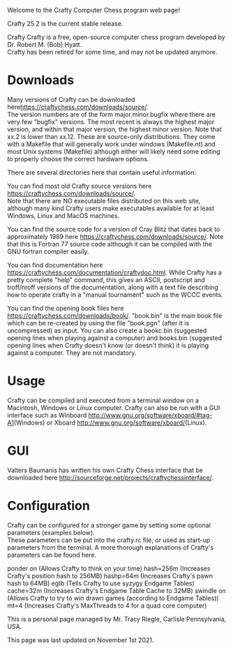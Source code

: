 Welcome to the Crafty Computer
Chess program web page!

Crafty 25.2 is the current stable release.


Crafty
Crafty is a free, open-source computer chess program developed by Dr. Robert M. (Bob) Hyatt.  
Crafty has been retired for some time, and may not be updated anymore.


Downloads
=========
Many versions of Crafty can be downloaded here<https://craftychess.com/downloads/source/>.  
The version numbers are of the form major.minor.bugfix where there are very few "bugfix" 
versions.  The most recent is always the highest major version, and within that major version, 
the highest minor version.  Note that xx.2 is lower than xx.12.  These are source-only 
distributions.  They come with a Makefile that will generally work under windows (Makefile.nt) 
and most Unix systems (Makefile) although either will likely need some editing to properly 
choose the correct hardware options.

There are several directories here that contain useful information:

You can find most old Crafty source versions here <https://craftychess.com/downloads/source/>.  
Note that there are NO executable files distributed on this web site, although many kind Crafty 
users make executables available for at least Windows, Linux and MacOS machines.

You can find the source code for a version of Cray Blitz that dates back to approximately 1989 
here <https://craftychess.com/downloads/source/>.  Note that this is Fortran 77 source code 
although it can be compiled with the GNU fortran compiler easily.

You can find documentation here <https://craftychess.com/documentation/craftydoc.html>.  While 
Crafty has a pretty complete "help" command, this gives an ASCII, postscript and troff/nroff 
versions of the documentation, along with a text file describing how to operate crafty in a 
"manual tournament" such as the WCCC events.

You can find the opening book files here <https://craftychess.com/downloads/book/>.  "book.bin" 
is the main book file which can be re-created by using the file "book.pgn" (after it is 
uncompressed) as input.  You can also create a bookc.bin (suggested opening lines when playing 
against a computer) and books.bin (suggested opening lines when Crafty doesn't know (or doesn't 
think) it is playing against a computer.  They are not mandatory.

Usage
=====
Crafty can be compiled and executed from a terminal window on a Macintosh, Windows or Linux 
computer.  Crafty can also be run with a GUI interface such as 
Winboard <http://www.gnu.org/software/xboard/#tag-A1>(Windows) or 
Xboard <http://www.gnu.org/software/xboard/>(Linux).


GUI
===
Valters Baumanis has written his own Crafty Chess interface that be downloaded here 
<http://sourceforge.net/projects/craftychessinterface/>.


Configuration
=============
Crafty can be configured for a stronger game by setting some optional parameters (examples below).  
These parameters can be put into the crafty.rc file, or used as start-up parameters from the 
terminal.  A more thorough explanations of Crafty's parameters can be found here.

ponder on (Allows Crafty to think on your time)
hash=256m (Increases Crafty's position hash to 256MB)
hashp=64m (Increases Crafty's pawn hash to 64MB)
egtb (Tells Crafty to use syzygy Endgame Tables)
cache=32m (Increases Crafty's Endgame Table Cache to 32MB)
swindle on (Allows Crafty to try to win drawn games (according to Endgame Tables))
mt=4 (Increases Crafty's MaxThreads to 4 for a quad core computer)

This is a personal page managed by Mr. Tracy Riegle, Carlisle Pennsylvania, USA.

This page was last updated on November 1st 2021.
